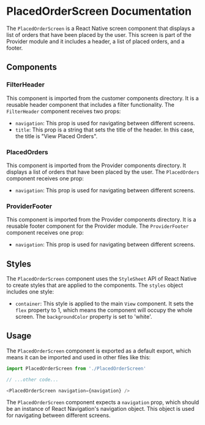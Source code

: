 # PlacedOrderScreen Documentation

The `PlacedOrderScreen` is a React Native screen component that displays a list of orders that have been placed by the user. This screen is part of the Provider module and it includes a header, a list of placed orders, and a footer.

## Components

### FilterHeader

This component is imported from the customer components directory. It is a reusable header component that includes a filter functionality. The `FilterHeader` component receives two props:

- `navigation`: This prop is used for navigating between different screens.
- `title`: This prop is a string that sets the title of the header. In this case, the title is "View Placed Orders".

### PlacedOrders

This component is imported from the Provider components directory. It displays a list of orders that have been placed by the user. The `PlacedOrders` component receives one prop:

- `navigation`: This prop is used for navigating between different screens.

### ProviderFooter

This component is imported from the Provider components directory. It is a reusable footer component for the Provider module. The `ProviderFooter` component receives one prop:

- `navigation`: This prop is used for navigating between different screens.

## Styles

The `PlacedOrderScreen` component uses the `StyleSheet` API of React Native to create styles that are applied to the components. The `styles` object includes one style:

- `container`: This style is applied to the main `View` component. It sets the `flex` property to 1, which means the component will occupy the whole screen. The `backgroundColor` property is set to 'white'.

## Usage

The `PlacedOrderScreen` component is exported as a default export, which means it can be imported and used in other files like this:

```js
import PlacedOrderScreen from './PlacedOrderScreen'

// ...other code...

<PlacedOrderScreen navigation={navigation} />
```

The `PlacedOrderScreen` component expects a `navigation` prop, which should be an instance of React Navigation's navigation object. This object is used for navigating between different screens.